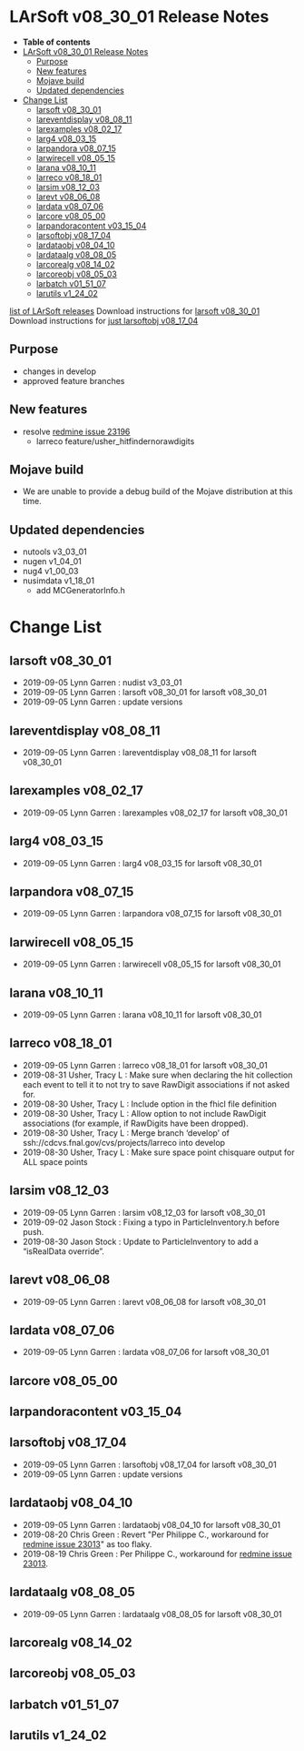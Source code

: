 LArSoft v08_30_01 Release Notes
======================================================================

-   **Table of contents**
-   [LArSoft v08_30_01 Release Notes](#LArSoft-v08_30_01-Release-Notes)
    -   [Purpose](#Purpose)
    -   [New features](#New-features)
    -   [Mojave build](#Mojave-build)
    -   [Updated dependencies](#Updated-dependencies)
-   [Change List](#Change-List)
    -   [larsoft v08_30_01](#larsoft-v08_30_01)
    -   [lareventdisplay v08_08_11](#lareventdisplay-v08_08_11)
    -   [larexamples v08_02_17](#larexamples-v08_02_17)
    -   [larg4 v08_03_15](#larg4-v08_03_15)
    -   [larpandora v08_07_15](#larpandora-v08_07_15)
    -   [larwirecell v08_05_15](#larwirecell-v08_05_15)
    -   [larana v08_10_11](#larana-v08_10_11)
    -   [larreco v08_18_01](#larreco-v08_18_01)
    -   [larsim v08_12_03](#larsim-v08_12_03)
    -   [larevt v08_06_08](#larevt-v08_06_08)
    -   [lardata v08_07_06](#lardata-v08_07_06)
    -   [larcore v08_05_00](#larcore-v08_05_00)
    -   [larpandoracontent v03_15_04](#larpandoracontent-v03_15_04)
    -   [larsoftobj v08_17_04](#larsoftobj-v08_17_04)
    -   [lardataobj v08_04_10](#lardataobj-v08_04_10)
    -   [lardataalg v08_08_05](#lardataalg-v08_08_05)
    -   [larcorealg v08_14_02](#larcorealg-v08_14_02)
    -   [larcoreobj v08_05_03](#larcoreobj-v08_05_03)
    -   [larbatch v01_51_07](#larbatch-v01_51_07)
    -   [larutils v1_24_02](#larutils-v1_24_02)

[list of LArSoft releases](LArSoft_release_list)
Download instructions for [larsoft v08_30_01](http://scisoft.fnal.gov/scisoft/bundles/larsoft/v08_30_01/larsoft-v08_30_01.html)
Download instructions for [just larsoftobj v08_17_04](http://scisoft.fnal.gov/scisoft/bundles/larsoftobj/v08_17_04/larsoftobj-v08_17_04.html)

Purpose
--------------------

-   changes in develop
-   approved feature branches

New features
------------------------------

-   resolve [redmine issue 23196](https://cdcvs.fnal.gov/redmine/issues/23196)
    -   larreco feature/usher_hitfindernorawdigits

Mojave build
------------------------------

-   We are unable to provide a debug build of the Mojave distribution at this time.

Updated dependencies
----------------------------------------------

-   nutools v3_03_01
-   nugen v1_04_01
-   nug4 v1_00_03
-   nusimdata v1_18_01
    -   add MCGeneratorInfo.h

Change List
============================

larsoft v08_30_01
------------------------------------------

-   2019-09-05 Lynn Garren : nudist v3_03_01
-   2019-09-05 Lynn Garren : larsoft v08_30_01 for larsoft v08_30_01
-   2019-09-05 Lynn Garren : update versions

lareventdisplay v08_08_11
----------------------------------------------------------

-   2019-09-05 Lynn Garren : lareventdisplay v08_08_11 for larsoft v08_30_01

larexamples v08_02_17
--------------------------------------------------

-   2019-09-05 Lynn Garren : larexamples v08_02_17 for larsoft v08_30_01

larg4 v08_03_15
--------------------------------------

-   2019-09-05 Lynn Garren : larg4 v08_03_15 for larsoft v08_30_01

larpandora v08_07_15
------------------------------------------------

-   2019-09-05 Lynn Garren : larpandora v08_07_15 for larsoft v08_30_01

larwirecell v08_05_15
--------------------------------------------------

-   2019-09-05 Lynn Garren : larwirecell v08_05_15 for larsoft v08_30_01

larana v08_10_11
----------------------------------------

-   2019-09-05 Lynn Garren : larana v08_10_11 for larsoft v08_30_01

larreco v08_18_01
------------------------------------------

-   2019-09-05 Lynn Garren : larreco v08_18_01 for larsoft v08_30_01
-   2019-08-31 Usher, Tracy L : Make sure when declaring the hit collection each event to tell it to not try to save RawDigit associations if not asked for.
-   2019-08-30 Usher, Tracy L : Include option in the fhicl file definition
-   2019-08-30 Usher, Tracy L : Allow option to not include RawDigit associations (for example, if RawDigits have been dropped).
-   2019-08-30 Usher, Tracy L : Merge branch ‘develop’ of ssh://cdcvs.fnal.gov/cvs/projects/larreco into develop
-   2019-08-30 Usher, Tracy L : Make sure space point chisquare output for ALL space points

larsim v08_12_03
----------------------------------------

-   2019-09-05 Lynn Garren : larsim v08_12_03 for larsoft v08_30_01
-   2019-09-02 Jason Stock : Fixing a typo in ParticleInventory.h before push.
-   2019-08-30 Jason Stock : Update to ParticleInventory to add a “isRealData override”.

larevt v08_06_08
----------------------------------------

-   2019-09-05 Lynn Garren : larevt v08_06_08 for larsoft v08_30_01

lardata v08_07_06
------------------------------------------

-   2019-09-05 Lynn Garren : lardata v08_07_06 for larsoft v08_30_01

larcore v08_05_00
------------------------------------------

larpandoracontent v03_15_04
--------------------------------------------------------------

larsoftobj v08_17_04
------------------------------------------------

-   2019-09-05 Lynn Garren : larsoftobj v08_17_04 for larsoft v08_30_01
-   2019-09-05 Lynn Garren : update versions

lardataobj v08_04_10
------------------------------------------------

-   2019-09-05 Lynn Garren : lardataobj v08_04_10 for larsoft v08_30_01
-   2019-08-20 Chris Green : Revert "Per Philippe C., workaround for [redmine issue 23013](https://cdcvs.fnal.gov/redmine/issues/23013)" as too flaky.
-   2019-08-19 Chris Green : Per Philippe C., workaround for [redmine issue 23013](https://cdcvs.fnal.gov/redmine/issues/23013).

lardataalg v08_08_05
------------------------------------------------

-   2019-09-05 Lynn Garren : lardataalg v08_08_05 for larsoft v08_30_01

larcorealg v08_14_02
------------------------------------------------

larcoreobj v08_05_03
------------------------------------------------

larbatch v01_51_07
--------------------------------------------

larutils v1_24_02
------------------------------------------
